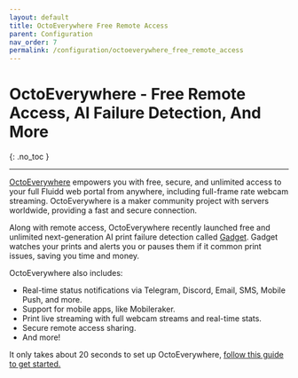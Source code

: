 ```yaml
---
layout: default
title: OctoEverywhere Free Remote Access
parent: Configuration
nav_order: 7
permalink: /configuration/octoeverywhere_free_remote_access
---
```


# OctoEverywhere - Free Remote Access, AI Failure Detection, And More
{: .no_toc }

---

[OctoEverywhere](https://octoeverywhere.com/?source=fluidd_docs_header) empowers you with free, secure, and unlimited access to your full Fluidd web portal from anywhere, including full-frame rate webcam streaming. OctoEverywhere is a maker community project with servers worldwide, providing a fast and secure connection.

Along with remote access, OctoEverywhere recently launched free and unlimited next-generation AI print failure detection called [Gadget]([OctoEverywhere](https://octoeverywhere.com/gadget?source=fluidd_docs)). Gadget watches your prints and alerts you or pauses them if it common print issues, saving you time and money.

OctoEverywhere also includes:
* Real-time status notifications via Telegram, Discord, Email, SMS, Mobile Push, and more.
* Support for mobile apps, like Mobileraker.
* Print live streaming with full webcam streams and real-time stats.
* Secure remote access sharing.
* And more!

It only takes about 20 seconds to set up OctoEverywhere, [follow this guide to get started.](https://octoeverywhere.com/getstarted?source=fluidd_docs)
